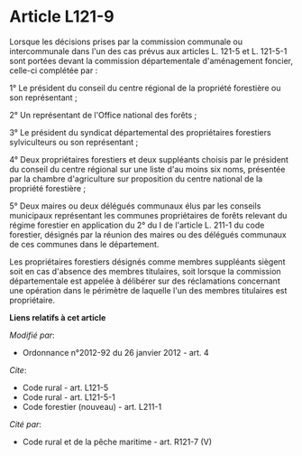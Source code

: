 # Article L121-9

Lorsque les décisions prises par la commission communale ou intercommunale dans l'un des cas prévus aux articles L. 121-5 et
L. 121-5-1 sont portées devant la commission départementale d'aménagement foncier, celle-ci complétée par : 

1° Le président du conseil du centre régional de la propriété forestière ou son représentant ; 

2° Un représentant de l'Office national des forêts ; 

3° Le président du syndicat départemental des propriétaires forestiers sylviculteurs ou son représentant ; 

4° Deux propriétaires forestiers et deux suppléants choisis par le président du conseil du centre régional sur une liste d'au
moins six noms, présentée par la chambre d'agriculture sur proposition du centre national de la propriété forestière ; 

5° Deux maires ou deux délégués communaux élus par les conseils municipaux représentant les communes propriétaires de forêts
relevant du régime forestier en application du 2° du I de l'article L. 211-1 du code forestier, désignés par la réunion des
maires ou des délégués communaux de ces communes dans le département. 

Les propriétaires forestiers désignés comme membres suppléants siègent soit en cas d'absence des membres titulaires, soit
lorsque la commission départementale est appelée à délibérer sur des réclamations concernant une opération dans le périmètre
de laquelle l'un des membres titulaires est propriétaire.

**Liens relatifs à cet article**

_Modifié par_:

  - Ordonnance n°2012-92 du 26 janvier 2012 - art. 4

_Cite_:

  - Code rural - art. L121-5
  - Code rural - art. L121-5-1
  - Code forestier (nouveau) - art. L211-1

_Cité par_:

  - Code rural et de la pêche maritime - art. R121-7 (V)
